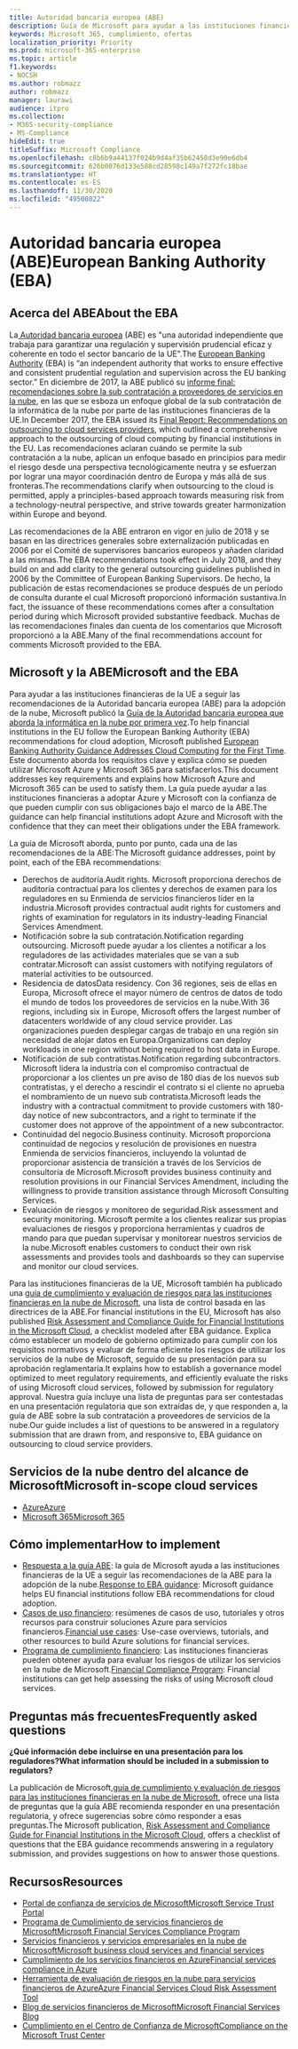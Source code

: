 ```yaml
---
title: Autoridad bancaria europea (ABE)
description: Guía de Microsoft para ayudar a las instituciones financieras de la UE a seguir las recomendaciones de la EBA para la adopción de la nube.
keywords: Microsoft 365, cumplimiento, ofertas
localization_priority: Priority
ms.prod: microsoft-365-enterprise
ms.topic: article
f1.keywords:
- NOCSH
ms.author: robmazz
author: robmazz
manager: laurawi
audience: itpro
ms.collection:
- M365-security-compliance
- MS-Compliance
hideEdit: true
titleSuffix: Microsoft Compliance
ms.openlocfilehash: c8b6b9a44137f024b9d4af35b62458d3e90e6db4
ms.sourcegitcommit: 626b0076d133e588cd28598c149a7f272fc18bae
ms.translationtype: HT
ms.contentlocale: es-ES
ms.lasthandoff: 11/30/2020
ms.locfileid: "49508022"
---
```

# <a name="european-banking-authority-eba"></a><span data-ttu-id="6debf-104">Autoridad bancaria europea (ABE)</span><span class="sxs-lookup"><span data-stu-id="6debf-104">European Banking Authority (EBA)</span></span>

## <a name="about-the-eba"></a><span data-ttu-id="6debf-105">Acerca del ABE</span><span class="sxs-lookup"><span data-stu-id="6debf-105">About the EBA</span></span>

<span data-ttu-id="6debf-106">La[ Autoridad bancaria europea](https://eba.europa.eu/) (ABE) es "una autoridad independiente que trabaja para garantizar una regulación y supervisión prudencial eficaz y coherente en todo el sector bancario de la UE".</span><span class="sxs-lookup"><span data-stu-id="6debf-106">The [European Banking Authority](https://eba.europa.eu/) (EBA) is “an independent authority that works to ensure effective and consistent prudential regulation and supervision across the EU banking sector.”</span></span> <span data-ttu-id="6debf-107">En diciembre de 2017, la ABE publicó su [informe final: recomendaciones sobre la sub contratación a proveedores de servicios en la nube](https://eba.europa.eu/documents/10180/2170121/Final+draft+Recommendations+on+Cloud+Outsourcing+%28EBA-Rec-2017-03%29.pdf/5fa5cdde-3219-4e95-946d-0c0d05494362), en las que se esboza un enfoque global de la sub contratación de la informática de la nube por parte de las instituciones financieras de la UE.</span><span class="sxs-lookup"><span data-stu-id="6debf-107">In December 2017, the EBA issued its [Final Report: Recommendations on outsourcing to cloud services providers](https://eba.europa.eu/documents/10180/2170121/Final+draft+Recommendations+on+Cloud+Outsourcing+%28EBA-Rec-2017-03%29.pdf/5fa5cdde-3219-4e95-946d-0c0d05494362), which outlined a comprehensive approach to the outsourcing of cloud computing by financial institutions in the EU.</span></span> <span data-ttu-id="6debf-108">Las recomendaciones aclaran cuándo se permite la sub contratación a la nube, aplican un enfoque basado en principios para medir el riesgo desde una perspectiva tecnológicamente neutra y se esfuerzan por lograr una mayor coordinación dentro de Europa y más allá de sus fronteras.</span><span class="sxs-lookup"><span data-stu-id="6debf-108">The recommendations clarify when outsourcing to the cloud is permitted, apply a principles-based approach towards measuring risk from a technology-neutral perspective, and strive towards greater harmonization within Europe and beyond.</span></span>

<span data-ttu-id="6debf-109">Las recomendaciones de la ABE entraron en vigor en julio de 2018 y se basan en las directrices generales sobre externalización publicadas en 2006 por el Comité de supervisores bancarios europeos y añaden claridad a las mismas.</span><span class="sxs-lookup"><span data-stu-id="6debf-109">The EBA recommendations took effect in July 2018, and they build on and add clarity to the general outsourcing guidelines published in 2006 by the Committee of European Banking Supervisors.</span></span> <span data-ttu-id="6debf-110">De hecho, la publicación de estas recomendaciones se produce después de un período de consulta durante el cual Microsoft proporcionó información sustantiva.</span><span class="sxs-lookup"><span data-stu-id="6debf-110">In fact, the issuance of these recommendations comes after a consultation period during which Microsoft provided substantive feedback.</span></span> <span data-ttu-id="6debf-111">Muchas de las recomendaciones finales dan cuenta de los comentarios que Microsoft proporcionó a la ABE.</span><span class="sxs-lookup"><span data-stu-id="6debf-111">Many of the final recommendations account for comments Microsoft provided to the EBA.</span></span>

## <a name="microsoft-and-the-eba"></a><span data-ttu-id="6debf-112">Microsoft y la ABE</span><span class="sxs-lookup"><span data-stu-id="6debf-112">Microsoft and the EBA</span></span>

<span data-ttu-id="6debf-113">Para ayudar a las instituciones financieras de la UE a seguir las recomendaciones de la Autoridad bancaria europea (ABE) para la adopción de la nube, Microsoft publicó la [Guía de la Autoridad bancaria europea que aborda la informática en la nube por primera vez](https://aka.ms/FinServ-Guide-EuBankAuth).</span><span class="sxs-lookup"><span data-stu-id="6debf-113">To help financial institutions in the EU follow the European Banking Authority (EBA) recommendations for cloud adoption, Microsoft published [European Banking Authority Guidance Addresses Cloud Computing for the First Time](https://aka.ms/FinServ-Guide-EuBankAuth).</span></span> <span data-ttu-id="6debf-114">Este documento aborda los requisitos clave y explica cómo se pueden utilizar Microsoft Azure y Microsoft 365 para satisfacerlos.</span><span class="sxs-lookup"><span data-stu-id="6debf-114">This document addresses key requirements and explains how Microsoft Azure and Microsoft 365 can be used to satisfy them.</span></span> <span data-ttu-id="6debf-115">La guía puede ayudar a las instituciones financieras a adoptar Azure y Microsoft con la confianza de que pueden cumplir con sus obligaciones bajo el marco de la ABE.</span><span class="sxs-lookup"><span data-stu-id="6debf-115">The guidance can help financial institutions adopt Azure and Microsoft with the confidence that they can meet their obligations under the EBA framework.</span></span>

<span data-ttu-id="6debf-116">La guía de Microsoft aborda, punto por punto, cada una de las recomendaciones de la ABE:</span><span class="sxs-lookup"><span data-stu-id="6debf-116">The Microsoft guidance addresses, point by point, each of the EBA recommendations:</span></span>

- <span data-ttu-id="6debf-117">Derechos de auditoría.</span><span class="sxs-lookup"><span data-stu-id="6debf-117">Audit rights.</span></span> <span data-ttu-id="6debf-118">Microsoft proporciona derechos de auditoría contractual para los clientes y derechos de examen para los reguladores en su Enmienda de servicios financieros líder en la industria.</span><span class="sxs-lookup"><span data-stu-id="6debf-118">Microsoft provides contractual audit rights for customers and rights of examination for regulators in its industry-leading Financial Services Amendment.</span></span>
- <span data-ttu-id="6debf-119">Notificación sobre la sub contratación.</span><span class="sxs-lookup"><span data-stu-id="6debf-119">Notification regarding outsourcing.</span></span> <span data-ttu-id="6debf-120">Microsoft puede ayudar a los clientes a notificar a los reguladores de las actividades materiales que se van a sub contratar.</span><span class="sxs-lookup"><span data-stu-id="6debf-120">Microsoft can assist customers with notifying regulators of material activities to be outsourced.</span></span>
- <span data-ttu-id="6debf-121">Residencia de datos</span><span class="sxs-lookup"><span data-stu-id="6debf-121">Data residency.</span></span> <span data-ttu-id="6debf-122">Con 36 regiones, seis de ellas en Europa, Microsoft ofrece el mayor número de centros de datos de todo el mundo de todos los proveedores de servicios en la nube.</span><span class="sxs-lookup"><span data-stu-id="6debf-122">With 36 regions, including six in Europe, Microsoft offers the largest number of datacenters worldwide of any cloud service provider.</span></span> <span data-ttu-id="6debf-123">Las organizaciones pueden desplegar cargas de trabajo en una región sin necesidad de alojar datos en Europa.</span><span class="sxs-lookup"><span data-stu-id="6debf-123">Organizations can deploy workloads in one region without being required to host data in Europe.</span></span>
- <span data-ttu-id="6debf-124">Notificación de sub contratistas.</span><span class="sxs-lookup"><span data-stu-id="6debf-124">Notification regarding subcontractors.</span></span> <span data-ttu-id="6debf-125">Microsoft lidera la industria con el compromiso contractual de proporcionar a los clientes un pre aviso de 180 días de los nuevos sub contratistas, y el derecho a rescindir el contrato si el cliente no aprueba el nombramiento de un nuevo sub contratista.</span><span class="sxs-lookup"><span data-stu-id="6debf-125">Microsoft leads the industry with a contractual commitment to provide customers with 180-day notice of new subcontractors, and a right to terminate if the customer does not approve of the appointment of a new subcontractor.</span></span>
- <span data-ttu-id="6debf-126">Continuidad del negocio.</span><span class="sxs-lookup"><span data-stu-id="6debf-126">Business continuity.</span></span> <span data-ttu-id="6debf-127">Microsoft proporciona continuidad de negocios y resolución de provisiones en nuestra Enmienda de servicios financieros, incluyendo la voluntad de proporcionar asistencia de transición a través de los Servicios de consultoría de Microsoft.</span><span class="sxs-lookup"><span data-stu-id="6debf-127">Microsoft provides business continuity and resolution provisions in our Financial Services Amendment, including the willingness to provide transition assistance through Microsoft Consulting Services.</span></span>
- <span data-ttu-id="6debf-128">Evaluación de riesgos y monitoreo de seguridad.</span><span class="sxs-lookup"><span data-stu-id="6debf-128">Risk assessment and security monitoring.</span></span> <span data-ttu-id="6debf-129">Microsoft permite a los clientes realizar sus propias evaluaciones de riesgos y proporciona herramientas y cuadros de mando para que puedan supervisar y monitorear nuestros servicios de la nube.</span><span class="sxs-lookup"><span data-stu-id="6debf-129">Microsoft enables customers to conduct their own risk assessments and provides tools and dashboards so they can supervise and monitor our cloud services.</span></span>

<span data-ttu-id="6debf-130">Para las instituciones financieras de la UE, Microsoft también ha publicado una [guía de cumplimiento y evaluación de riesgos para las instituciones financieras en la nube de Microsoft](https://aka.ms/RiskGovernanceGuide), una lista de control basada en las directrices de la ABE.</span><span class="sxs-lookup"><span data-stu-id="6debf-130">For financial institutions in the EU, Microsoft has also published [Risk Assessment and Compliance Guide for Financial Institutions in the Microsoft Cloud](https://aka.ms/RiskGovernanceGuide), a checklist modeled after EBA guidance.</span></span> <span data-ttu-id="6debf-131">Explica cómo establecer un modelo de gobierno optimizado para cumplir con los requisitos normativos y evaluar de forma eficiente los riesgos de utilizar los servicios de la nube de Microsoft, seguido de su presentación para su aprobación reglamentaria.</span><span class="sxs-lookup"><span data-stu-id="6debf-131">It explains how to establish a governance model optimized to meet regulatory requirements, and efficiently evaluate the risks of using Microsoft cloud services, followed by submission for regulatory approval.</span></span> <span data-ttu-id="6debf-132">Nuestra guía incluye una lista de preguntas para ser contestadas en una presentación regulatoria que son extraídas de, y que responden a, la guía de ABE sobre la sub contratación a proveedores de servicios de la nube.</span><span class="sxs-lookup"><span data-stu-id="6debf-132">Our guide includes a list of questions to be answered in a regulatory submission that are drawn from, and responsive to, EBA guidance on outsourcing to cloud service providers.</span></span>

## <a name="microsoft-in-scope-cloud-services"></a><span data-ttu-id="6debf-133">Servicios de la nube dentro del alcance de Microsoft</span><span class="sxs-lookup"><span data-stu-id="6debf-133">Microsoft in-scope cloud services</span></span>

- [<span data-ttu-id="6debf-134">Azure</span><span class="sxs-lookup"><span data-stu-id="6debf-134">Azure</span></span>](https://aka.ms/AzureCompliance)
- [<span data-ttu-id="6debf-135">Microsoft 365</span><span class="sxs-lookup"><span data-stu-id="6debf-135">Microsoft 365</span></span>](https://aka.ms/o365-compliance-framework)

## <a name="how-to-implement"></a><span data-ttu-id="6debf-136">Cómo implementar</span><span class="sxs-lookup"><span data-stu-id="6debf-136">How to implement</span></span>

- <span data-ttu-id="6debf-137">[Respuesta a la guía ABE](https://aka.ms/FinServ-Guide-EuBankAuth): la guía de Microsoft ayuda a las instituciones financieras de la UE a seguir las recomendaciones de la ABE para la adopción de la nube.</span><span class="sxs-lookup"><span data-stu-id="6debf-137">[Response to EBA guidance](https://aka.ms/FinServ-Guide-EuBankAuth): Microsoft guidance helps EU financial institutions follow EBA recommendations for cloud adoption.</span></span>
- <span data-ttu-id="6debf-138">[Casos de uso financiero](https://docs.microsoft.com/azure/industry/financial/): resúmenes de casos de uso, tutoriales y otros recursos para construir soluciones Azure para servicios financieros.</span><span class="sxs-lookup"><span data-stu-id="6debf-138">[Financial use cases](https://docs.microsoft.com/azure/industry/financial/): Use-case overviews, tutorials, and other resources to build Azure solutions for financial services.</span></span>
- <span data-ttu-id="6debf-139">[Programa de cumplimiento financiero](https://aka.ms/FSCP-Print): Las instituciones financieras pueden obtener ayuda para evaluar los riesgos de utilizar los servicios en la nube de Microsoft.</span><span class="sxs-lookup"><span data-stu-id="6debf-139">[Financial Compliance Program](https://aka.ms/FSCP-Print): Financial institutions can get help assessing the risks of using Microsoft cloud services.</span></span>

## <a name="frequently-asked-questions"></a><span data-ttu-id="6debf-140">Preguntas más frecuentes</span><span class="sxs-lookup"><span data-stu-id="6debf-140">Frequently asked questions</span></span>

<span data-ttu-id="6debf-141">**¿Qué información debe incluirse en una presentación para los reguladores?**</span><span class="sxs-lookup"><span data-stu-id="6debf-141">**What information should be included in a submission to regulators?**</span></span>

<span data-ttu-id="6debf-142">La publicación de Microsoft,[guía de cumplimiento y evaluación de riesgos para las instituciones financieras en la nube de Microsoft](https://aka.ms/RiskGovernanceGuide), ofrece una lista de preguntas que la guía ABE recomienda responder en una presentación regulatoria, y ofrece sugerencias sobre cómo responder a esas preguntas.</span><span class="sxs-lookup"><span data-stu-id="6debf-142">The Microsoft publication, [Risk Assessment and Compliance Guide for Financial Institutions in the Microsoft Cloud](https://aka.ms/RiskGovernanceGuide), offers a checklist of questions that the EBA guidance recommends answering in a regulatory submission, and provides suggestions on how to answer those questions.</span></span>

## <a name="resources"></a><span data-ttu-id="6debf-143">Recursos</span><span class="sxs-lookup"><span data-stu-id="6debf-143">Resources</span></span>

- [<span data-ttu-id="6debf-144">Portal de confianza de servicios de Microsoft</span><span class="sxs-lookup"><span data-stu-id="6debf-144">Microsoft Service Trust Portal</span></span>](https://aka.ms/STP)
- [<span data-ttu-id="6debf-145">Programa de Cumplimiento de servicios financieros de Microsoft</span><span class="sxs-lookup"><span data-stu-id="6debf-145">Microsoft Financial Services Compliance Program</span></span>](https://aka.ms/FSCP-Print)
- [<span data-ttu-id="6debf-146">Servicios financieros y servicios empresariales en la nube de Microsoft</span><span class="sxs-lookup"><span data-stu-id="6debf-146">Microsoft business cloud services and financial services</span></span>](https://www.microsoft.com/trustcenter/cloudservices/financialservices)
- [<span data-ttu-id="6debf-147">Cumplimiento de los servicios financieros en Azure</span><span class="sxs-lookup"><span data-stu-id="6debf-147">Financial services compliance in Azure</span></span>](https://azure.microsoft.com/resources/videos/azurecon-2015-financial-services-compliance-in-azure/)
- [<span data-ttu-id="6debf-148">Herramienta de evaluación de riesgos en la nube para servicios financieros de Azure</span><span class="sxs-lookup"><span data-stu-id="6debf-148">Azure Financial Services Cloud Risk Assessment Tool</span></span>](https://aka.ms/FFIEC-CSDT)
- [<span data-ttu-id="6debf-149">Blog de servicios financieros de Microsoft</span><span class="sxs-lookup"><span data-stu-id="6debf-149">Microsoft Financial Services Blog</span></span>](https://techcommunity.microsoft.com/t5/Financial-Services-Blog/bg-p/FinancialServicesBlog)
- [<span data-ttu-id="6debf-150">Cumplimiento en el Centro de Confianza de Microsoft</span><span class="sxs-lookup"><span data-stu-id="6debf-150">Compliance on the Microsoft Trust Center</span></span>](https://www.microsoft.com/trust-center/compliance/compliance-overview)
